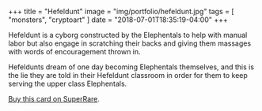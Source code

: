 +++
title = "Hefeldunt"
image = "img/portfolio/hefeldunt.jpg"
tags = [ "monsters", "cryptoart" ]
date = "2018-07-01T18:35:19-04:00"
+++

Hefeldunt is a cyborg constructed by the Elephentals to help with manual labor but also engage in scratching their backs and giving them massages with words of encouragement thrown in. 

<!--more-->

Hefeldunts dream of one day becoming Elephentals themselves, and this is the lie they are told in their Hefeldunt classroom in order for them to keep serving the upper class Elephentals.

[Buy this card on SuperRare](https://superrare.co/artwork/hefeldunt-497).
